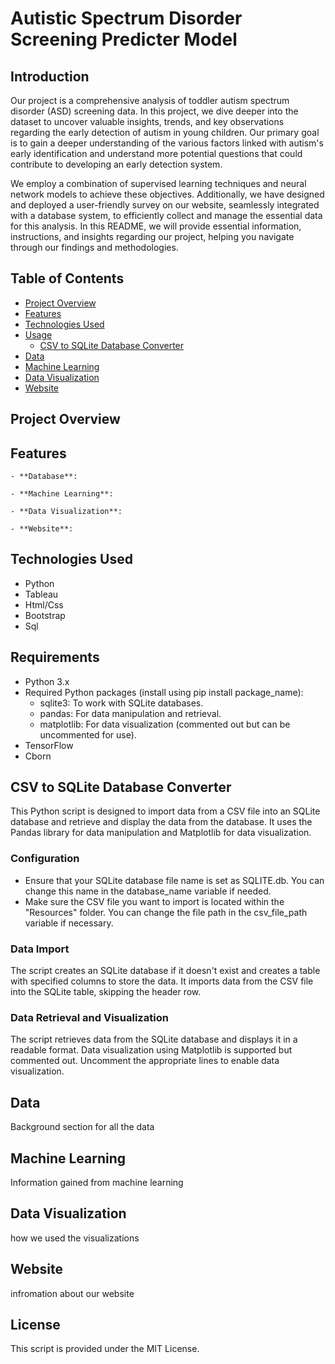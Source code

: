 # Autistic Spectrum Disorder Screening Predicter Model


## Introduction


Our project is a comprehensive analysis of toddler autism spectrum disorder (ASD) screening data. In this project, we dive deeper into the dataset to uncover valuable insights, trends, and key observations regarding the early detection of autism in young children. Our primary goal is to gain a deeper understanding of the various factors linked with autism's early identification and understand more potential questions that could contribute to developing an early detection system.

We employ a combination of supervised learning techniques and neural network models to achieve these objectives. Additionally, we have designed and deployed a user-friendly survey on our website, seamlessly integrated with a database system, to efficiently collect and manage the essential data for this analysis. In this README, we will provide essential information, instructions, and insights regarding our project, helping you navigate through our findings and methodologies.


## Table of Contents

- [Project Overview](#project-overview)
- [Features](#features)
- [Technologies Used](#technologies-used)
- [Usage](#usage)
  - [CSV to SQLite Database Converter](#csv-to-sqlite-database-converter)
- [Data](#data)
- [Machine Learning](#machine-learning)
- [Data Visualization](#data-visualization)
- [Website](#website)


## Project Overview




## Features


    - **Database**: 

    - **Machine Learning**: 

    - **Data Visualization**: 

    - **Website**: 

## Technologies Used

- Python
- Tableau
- Html/Css
- Bootstrap
- Sql



## Requirements

- Python 3.x
- Required Python packages (install using pip install package_name):
  - sqlite3: To work with SQLite databases.
  - pandas: For data manipulation and retrieval.
  - matplotlib: For data visualization (commented out but can be uncommented for use).
- TensorFlow
- Cborn

## CSV to SQLite Database Converter

This Python script is designed to import data from a CSV file into an SQLite database and retrieve and display the data from the database. It uses the Pandas library for data manipulation and Matplotlib for data visualization.



### Configuration

- Ensure that your SQLite database file name is set as SQLITE.db. You can change this name in the database_name variable if needed.
- Make sure the CSV file you want to import is located within the "Resources" folder. You can change the file path in the csv_file_path variable if necessary.


### Data Import

The script creates an SQLite database if it doesn't exist and creates a table with specified columns to store the data.
It imports data from the CSV file into the SQLite table, skipping the header row.

### Data Retrieval and Visualization

The script retrieves data from the SQLite database and displays it in a readable format.
Data visualization using Matplotlib is supported but commented out. Uncomment the appropriate lines to enable data visualization.


## Data

Background section for all the data

## Machine Learning

Information gained from machine learning

## Data Visualization

how we used the visualizations


## Website

infromation about our website



## License

This script is provided under the MIT License.